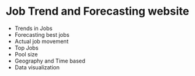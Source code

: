 # Job Trend and Forecasting website

- Trends in Jobs 
- Forecasting best jobs
- Actual job movement 
- Top Jobs
- Pool size
- Geography and Time based
- Data visualization